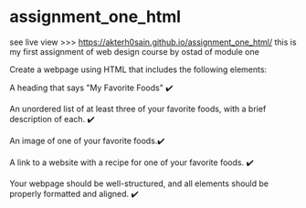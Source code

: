 # assignment_one_html
see live view >>> https://akterh0sain.github.io/assignment_one_html/
this is my first assignment of web design course by ostad of module one

Create a webpage using HTML that includes the following elements:

A heading that says "My Favorite Foods" ✔️


An unordered list of at least three of your favorite foods, with a brief description of each. ✔️


An image of one of your favorite foods.✔️


A link to a website with a recipe for one of your favorite foods. ✔️


Your webpage should be well-structured, and all elements should be properly formatted and aligned. ✔️
